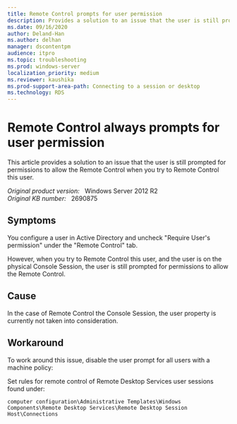 ```yaml
---
title: Remote Control prompts for user permission
description: Provides a solution to an issue that the user is still prompted for permissions to allow the Remote Control when you try to Remote Control this user.
ms.date: 09/16/2020
author: Deland-Han 
ms.author: delhan
manager: dscontentpm
audience: itpro
ms.topic: troubleshooting
ms.prod: windows-server
localization_priority: medium
ms.reviewer: kaushika
ms.prod-support-area-path: Connecting to a session or desktop
ms.technology: RDS
---
```

# Remote Control always prompts for user permission

This article provides a solution to an issue that the user is still prompted for permissions to allow the Remote Control when you try to Remote Control this user.

_Original product version:_ &nbsp; Windows Server 2012 R2  
_Original KB number:_ &nbsp; 2690875

## Symptoms

You configure a user in Active Directory and uncheck "Require User's permission" under the "Remote Control" tab.

However, when you try to Remote Control this user, and the user is on the physical Console Session, the user is still prompted for permissions to allow the Remote Control.

## Cause

In the case of Remote Control the Console Session, the user property is currently not taken into consideration.

## Workaround

To work around this issue, disable the user prompt for all users with a machine policy:

Set rules for remote control of Remote Desktop Services user sessions
found under:

`computer configuration\Administrative Templates\Windows Components\Remote Desktop Services\Remote Desktop Session Host\Connections`
